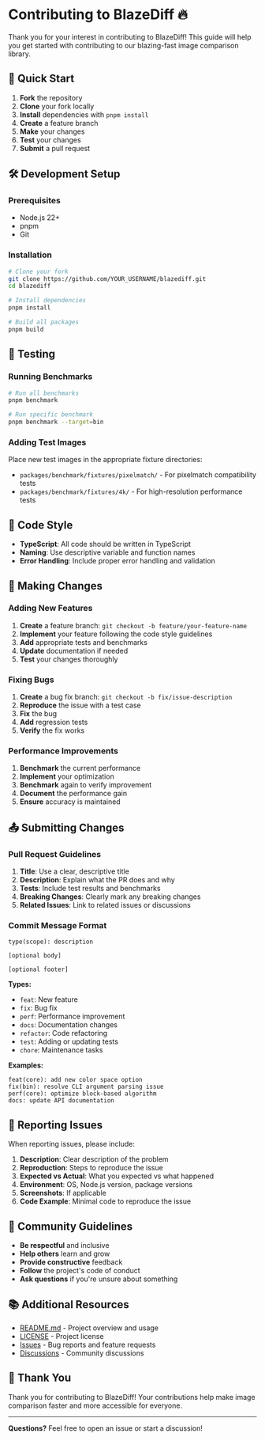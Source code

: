 # Contributing to BlazeDiff 🔥

Thank you for your interest in contributing to BlazeDiff! This guide will help you get started with contributing to our blazing-fast image comparison library.

## 🚀 Quick Start

1. **Fork** the repository
2. **Clone** your fork locally
3. **Install** dependencies with `pnpm install`
4. **Create** a feature branch
5. **Make** your changes
6. **Test** your changes
7. **Submit** a pull request

## 🛠️ Development Setup

### Prerequisites

- Node.js 22+ 
- pnpm
- Git

### Installation

```bash
# Clone your fork
git clone https://github.com/YOUR_USERNAME/blazediff.git
cd blazediff

# Install dependencies
pnpm install

# Build all packages
pnpm build
```

## 🧪 Testing

### Running Benchmarks

```bash
# Run all benchmarks
pnpm benchmark

# Run specific benchmark
pnpm benchmark --target=bin
```

### Adding Test Images

Place new test images in the appropriate fixture directories:
- `packages/benchmark/fixtures/pixelmatch/` - For pixelmatch compatibility tests
- `packages/benchmark/fixtures/4k/` - For high-resolution performance tests

## 📝 Code Style

- **TypeScript**: All code should be written in TypeScript
- **Naming**: Use descriptive variable and function names
- **Error Handling**: Include proper error handling and validation

## 🔧 Making Changes

### Adding New Features

1. **Create** a feature branch: `git checkout -b feature/your-feature-name`
2. **Implement** your feature following the code style guidelines
3. **Add** appropriate tests and benchmarks
4. **Update** documentation if needed
5. **Test** your changes thoroughly

### Fixing Bugs

1. **Create** a bug fix branch: `git checkout -b fix/issue-description`
2. **Reproduce** the issue with a test case
3. **Fix** the bug
4. **Add** regression tests
5. **Verify** the fix works

### Performance Improvements

1. **Benchmark** the current performance
2. **Implement** your optimization
3. **Benchmark** again to verify improvement
4. **Document** the performance gain
5. **Ensure** accuracy is maintained


## 📤 Submitting Changes

### Pull Request Guidelines

1. **Title**: Use a clear, descriptive title
2. **Description**: Explain what the PR does and why
3. **Tests**: Include test results and benchmarks
4. **Breaking Changes**: Clearly mark any breaking changes
5. **Related Issues**: Link to related issues or discussions

### Commit Message Format

```
type(scope): description

[optional body]

[optional footer]
```

**Types:**
- `feat`: New feature
- `fix`: Bug fix
- `perf`: Performance improvement
- `docs`: Documentation changes
- `refactor`: Code refactoring
- `test`: Adding or updating tests
- `chore`: Maintenance tasks

**Examples:**
```
feat(core): add new color space option
fix(bin): resolve CLI argument parsing issue
perf(core): optimize block-based algorithm
docs: update API documentation
```

## 🐛 Reporting Issues

When reporting issues, please include:

1. **Description**: Clear description of the problem
2. **Reproduction**: Steps to reproduce the issue
3. **Expected vs Actual**: What you expected vs what happened
4. **Environment**: OS, Node.js version, package versions
5. **Screenshots**: If applicable
6. **Code Example**: Minimal code to reproduce the issue

## 🤝 Community Guidelines

- **Be respectful** and inclusive
- **Help others** learn and grow
- **Provide constructive** feedback
- **Follow** the project's code of conduct
- **Ask questions** if you're unsure about something

## 📚 Additional Resources

- [README.md](README.md) - Project overview and usage
- [LICENSE](LICENSE) - Project license
- [Issues](https://github.com/teimurjan/blazediff/issues) - Bug reports and feature requests
- [Discussions](https://github.com/teimurjan/blazediff/discussions) - Community discussions

## 🙏 Thank You

Thank you for contributing to BlazeDiff! Your contributions help make image comparison faster and more accessible for everyone.

---

**Questions?** Feel free to open an issue or start a discussion!
